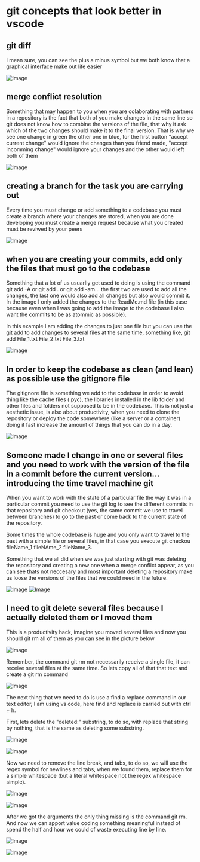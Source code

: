 # git concepts that  look better in vscode

## git diff

I mean sure, you can see the plus a minus symbol but we both know that a graphical interface make out life easier

![Image](img/gitDiff.png "git Diff command image")

## merge conflict resolution

Something that may happen to you when you are colaborating with partners in a repository is the fact that both of you make changes in the same line so git does not know how to combine the versions of the file, that why it ask which of the two changes should make it to the final version. That is why we see one change in green the other one in blue, for the first button "accept current change" would ignore the changes than you friend made, "accept incomming change" would ignore your changes and the other would left both of them

![Image](img/mergeConflictResolution.png "merge conflict resolution command image")

## creating a branch for the task you are carrying out

Every time you must change or add something to a codebase you must create a branch where your changes are stored, when you are done developing you must create a merge request because what you created must be reviwed by your peers

![Image](img/gitCheckOutB.png "git checkout b command image")

## when you are creating your commits, add only the files that must go to the codebase 

Something that a lot of us usuarlly get used to doing is using the command git add -A or git add . or git add -am... the first two are used to add all the changes, the last one would also add all changes but also would commit it. In the image I only added the changes to the ReadMe.md file (in this case because even when I was going to add the image to the codebase I also want the commits to be as atommic as possible).

In this example I am adding the changes to just one file but you can use the git add to add changes to several files at the same time, something like, git add File_1.txt File_2.txt File_3.txt  

![Image](img/gitAddOnlyFilesYouNeed.png "git add only what you need command image")

## In order to keep the codebase as clean (and lean) as possible use the gitignore file

The gitignore file is something we add to the codebase in order to avoid thing like the cache files (.pyc), the libraries installed in the lib folder and other files and folders not supposed to be in the codebase. This is not just a aesthetic issue, is also about productivity, when you need to clone the repository or deploy the code somewhere (like a server or a container) doing it fast increase the amount of things that you can do in a day.

![Image](img/gitignoreFile.png "gitignore File command image")


## Someone made I change in one or several files and you need to work with the version of the file in a commit before the current version... introducing the time travel machine git

When you want to work with the state of a particular file the way it was in a particular commit you need to use the git log to see the different commits in that repository and git checkout (yes, the same commit we use to travel between branches) to go to the past or come back to the current state of the repository.

Some times the whole codebase is huge and you only want to travel to the past with a simple file or several files, in that case you execute git checkou fileName_1 fileNAme_2 fileName_3.

Something that we all did when we was just starting with git was deleting the repository and creating a new one when a merge conflict appear, as you can see thats not neccesary and most important deleting a repository make us loose the versions of the files that we could need in the future.

![Image](img/gitLog.png "git Log command image")
![Image](img/gitCheckOut.png "git CheckOut file command image")

## I need to git delete several files because I actually deleted them or I moved them

This is a productivity hack, imagine you moved several files and now you should git rm all of them as you can see in the picture below 

![Image](img/severalPicturesToDelte.png "several Pictures To Delte")

Remember, the command git rm not necessarily receive a single file, it can receive several files at the same time. So lets copy all of that that text and create a git rm command

![Image](img/textCopiedTovsCode.png "text Copied To vs Code")

The next thing that we need to do is use a find a replace command in our text editor, I am using vs code, here find and replace is carried out with ctrl + h.

First, lets delete the "deleted:" substring, to do so, with replace that string by nothing, that is the same as deleting some substring.

![Image](img/nowYouSeeTheDeleteWord.png "now you see the delete word")

![Image](img/nowYouDontSeeTheDeleteWord.png "now you dont")

Now we need to remove the line break, and tabs, to do so, we will use the regex symbol for newlines and tabs, when we found them, replace them for a simple whitespace (but a literal whitespace not the regex whitespace simple).

![Image](img/findingNewLineTabsWhitespace.png "finding NewLine Tabs Whitespace")

![Image](img/replacedByWhitespace.png "replaced By Whitespace")

After we got the arguments the only thing missing is the command git rm. And now we can  apport value coding something meaningful instead of spend the half and hour we could of waste executing line by line.

![Image](img/aboutToExecuteTheCommand.png "about To Execute The Command")

![Image](img/CommandExecuted.png "Command Executed")
